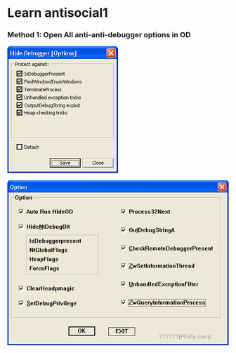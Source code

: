 # Learn antisocial1

### Method 1: Open All anti-anti-debugger options in OD

![image-20191210210404804](pic/image-20191210210404804.png)

![image-20191210210450385](pic/image-20191210210450385.png)

